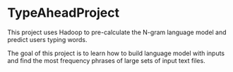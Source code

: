 # TypeAheadProject
This project uses Hadoop to pre-calculate the N-gram language model and predict users typing words.

The goal of this project is to learn how to build language model with inputs and find the most frequency phrases of large sets of input text files.
